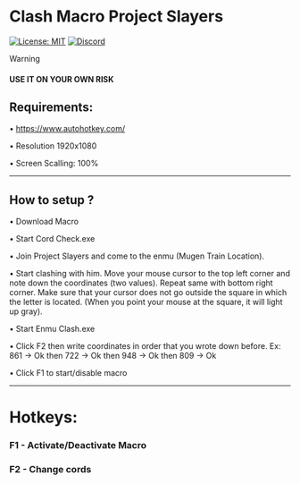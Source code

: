 # Clash Macro Project Slayers
[![License: MIT](https://img.shields.io/badge/License-MIT-yellow.svg)]([https://github.com/Dantezz025/Roblox-Fast-Flags/blob/main/LICENSE](https://github.com/Dantezz025/Clash-Macro-Project-Slayers/blob/main/LICENSE))
[![Discord](https://img.shields.io/discord/1099468797410283540?logo=discord&logoColor=white&label=discord&color=4d3dff)](https://discord.gg/JfsMqKPhbJ)

> [!WARNING]
> #### USE IT ON YOUR OWN RISK

<h2>Requirements:</h2>

• https://www.autohotkey.com/

• Resolution 1920x1080

• Screen Scalling: 100%

---

<h2>How to setup ?</h2>

• Download Macro

• Start Cord Check.exe

• Join Project Slayers and come to the enmu (Mugen Train Location).

• Start clashing with him. Move your mouse cursor to the top left corner and note down the coordinates (two values). Repeat same with bottom right corner. Make sure that your cursor does not go outside the square in which the letter is located. (When you point your mouse at the square, it will light up gray).

• Start Enmu Clash.exe

• Click F2 then write coordinates in order that you wrote down before. Ex: 861 -> Ok then 722 -> Ok then 948 -> Ok then 809 -> Ok

• Click F1 to start/disable macro

---

<h1>Hotkeys:</h2>

### F1 - Activate/Deactivate Macro

### F2 - Change cords
